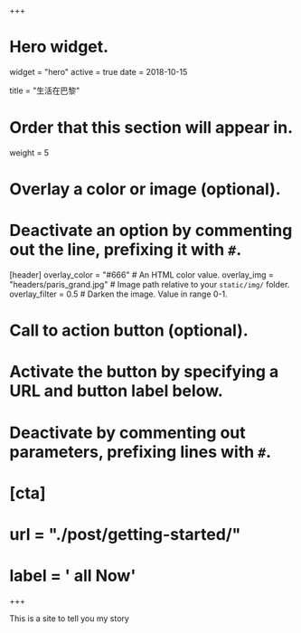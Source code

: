 +++
# Hero widget.
widget = "hero"
active = true
date = 2018-10-15

title = "生活在巴黎"

# Order that this section will appear in.
weight = 5

# Overlay a color or image (optional).
#   Deactivate an option by commenting out the line, prefixing it with `#`.
[header]
  overlay_color = "#666"  # An HTML color value.
  overlay_img = "headers/paris_grand.jpg"  # Image path relative to your `static/img/` folder.
  overlay_filter = 0.5  # Darken the image. Value in range 0-1.

# Call to action button (optional).
#   Activate the button by specifying a URL and button label below.
#   Deactivate by commenting out parameters, prefixing lines with `#`.
# [cta]
#  url = "./post/getting-started/"
#  label = '<i class="fa fa-download"></i> all Now'
+++

This is a site to tell you my story
